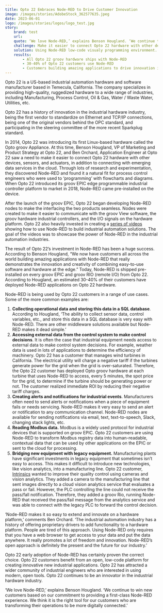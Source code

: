 ```yaml
---
title: Opto 22 Embraces Node-RED to Drive Customer Innovation
image: /images/stories/AdobeStock_362577635.jpeg
date: 2023-06-01
logo: /images/stories/logos/logo_test.jpg
story:
    brand: test
    url:
    quote: ‘We love Node-RED,’ explains Benson Hougland. ‘We continue to win new customers based on our commitment to providing a first-class Node-RED experience. We think it is the right tool for our customers who are transforming their operations to be more digitally connected.’
    challenge: Make it easier to connect Opto 22 hardware with other devices, sensors, and actuators, in addition to connecting with emerging data services in the cloud. 
    solution: Using Node-RED low-code visualy programming environment.
    results:
        - All Opto 22 groov hardware ships with Node-RED
        - 30-40% of Opto 22 customers use Node-RED
        - Customers building amazing applications to drive innovation in industry
---
```


Opto 22 is a US-based industrial automation hardware and software manufacturer based in Temecula, California. The company specializes in providing high-quality, ruggedized hardware to a wide range of industries, including Manufacturing, Process Control, Oil & Gas, Water / Waste Water, Utilities, etc.  

<!--more-->

Opto 22 has a history of innovation in the industrial hardware industry, being the first vendor to standardize on Ethernet and TCP/IP connections, being one of the original vendors behind the OPC standard, and participating in the steering committee of the more recent Sparkplug standard.

In 2014, Opto 22 was introducing its first Linux-based hardware called the Opto groov Appliance. At this time, Benson Hougland, VP of Marketing and Product Strategy at Opto 22, and Ben Orchard, Application Engineer at Opto 22 saw a need to make it easier to connect Opto 22 hardware with other devices, sensors, and actuators, in addition to connecting with emerging data services in the cloud. Through lots of research and experimentation, they discovered Node-RED and found it a natural fit for process control engineers who were used to ‘programming’ with flowcharts and diagrams. When Opto 22 introduced its groov EPIC edge programmable industrial controller platform to market in 2018, Node-RED came pre-installed on the device. 

After the launch of the groov EPIC, Opto 22 began developing Node-RED nodes to make the interfacing the two products seamless. Nodes were created to make it easier to communicate with the groov View software, the groov hardware industrial controllers, and the I/O signals on the hardware platform. Opto 22 also heavily invested in creating a [series of videos](https://opto22.com/support/resources-tools/videos/playlist-node-red-workshops) showing how to use Node-RED to build industrial automation solutions. The goal of the videos was to showcase the power of Node-RED in the industrial automation industries. 

The result of Opto 22’s investment in Node-RED has been a huge success. According to Benson Hougland, “We now have customers all across the world building amazing applications with Node-RED that really demonstrates the innovation and creativity of combining easy-to-use software and hardware at the edge.”  Today, Node-RED is shipped pre-installed on every groov EPIC and groov RIO (remote I/O) from Opto 22. According to Hougland, an estimated 30-40% of their customers have deployed Node-RED applications on Opto 22 hardware.

Node-RED is being used by Opto 22 customers in a range of use cases. Some of the more common examples are:

1. **Collecting operational data and storing this data in a SQL database**. According to Hougland, ‘The ability to collect sensor data, control variables, etc., and store this data in a SQL database is very easy with Node-RED. There are other middleware solutions available but Node-RED makes it dead simple.’
2. **Accessing external data from the control system to make control decisions**. It is often the case that industrial equipment needs access to external data to make control system decisions. For example, weather data is used in lots of applications to determine the efficiency of machinery. Opto 22 has a customer that manages wind turbines in California. The electrical utility will charge a negative tariff if the turbines generate power for the grid when the grid is over-saturated. Therefore, the Opto 22 customer has deployed Opto groov hardware at each turbine that uses Node-RED to access, every 5 minutes, the spot price for the grid, to determine if the turbine should be generating power or not. The customer realized immediate ROI by reducing their negative tariff charges.
3. **Creating alerts and notifications for industrial events**. Manufacturers often need to send alerts or notifications when a piece of equipment fails or needs servicing. Node-RED makes it very easy to send an alert or notification to any communication channel. Node-RED nodes are available for sending notifications via email, text, text-to-speech, Slack, changing stack lights, etc.
4. **Reading Modbus data.** Modbus is a widely used protocol for industrial devices that is supported on groov EPIC. Opto 22 customers are using Node-RED to transform Modbus registry data into human-readable, contextual data that can be used by other applications on the EPIC or sent to the cloud for processing. 
5. **Bridging new equipment with legacy equipment.** Manufacturing plants have significant investments in legacy equipment that sometimes isn’t easy to access. This makes it difficult to introduce new technologies, like vision analytics, into a manufacturing line. Opto 22 customer, [Intrinsics](https://opto22.com/products/groov-case-studies/case-study-intrinsics) wanted to improve their quality control using cameras and vision analytics. They added a camera to the manufacturing line that sent images directly to a cloud vision analytics service that evaluates a pass or fail. However, the PLC controlling the line could not receive the pass/fall notification. Therefore, they added a groov Rio, running Node-RED that received the pass/fail message from the analytics service and was able to connect with the legacy PLC to forward the control decision.

‘Node-RED makes it so easy to extend and innovate on a hardware platform,’ comments Ben Orchard. ‘The industrial automation industry has a history of offering proprietary drivers to add functionality to a hardware platform. People are tired of this approach. Using Node-RED only requires that you have a web browser to get access to your data and put the data anywhere. It really promotes a lot of freedom and innovation. Node-RED’s open approach is definitely the present and the future for our industry.’

Opto 22 early adoption of Node-RED has certainly proven the correct choice. Opto 22 customers benefit from an open, low-code platform for creating innovative new industrial applications. Opto 22 has attracted a wider community of industrial engineers who are interested in using modern, open tools. Opto 22 continues to be an innovator in the industrial hardware industry.

‘We love Node-RED,’ explains Benson Hougland. ‘We continue to win new customers based on our commitment to providing a first-class Node-RED experience. We think it is the right tool for our customers who are transforming their operations to be more digitally connected.’
